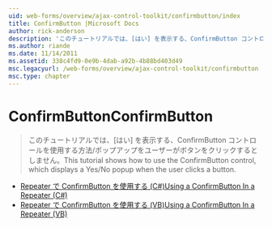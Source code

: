 ```yaml
---
uid: web-forms/overview/ajax-control-toolkit/confirmbutton/index
title: ConfirmButton |Microsoft Docs
author: rick-anderson
description: 'このチュートリアルでは、[はい] を表示する、ConfirmButton コントロールを使用する方法/ポップアップをユーザーがボタンをクリックするとしません。'
ms.author: riande
ms.date: 11/14/2011
ms.assetid: 338c4fd9-0e9b-4dab-a92b-4b88bd403d49
msc.legacyurl: /web-forms/overview/ajax-control-toolkit/confirmbutton
msc.type: chapter
---
```

<a name="confirmbutton"></a><span data-ttu-id="c2ad8-103">ConfirmButton</span><span class="sxs-lookup"><span data-stu-id="c2ad8-103">ConfirmButton</span></span>
====================
> <span data-ttu-id="c2ad8-104">このチュートリアルでは、[はい] を表示する、ConfirmButton コントロールを使用する方法/ポップアップをユーザーがボタンをクリックするとしません。</span><span class="sxs-lookup"><span data-stu-id="c2ad8-104">This tutorial shows how to use the ConfirmButton control, which displays a Yes/No popup when the user clicks a button.</span></span>


- [<span data-ttu-id="c2ad8-105">Repeater で ConfirmButton を使用する (C#)</span><span class="sxs-lookup"><span data-stu-id="c2ad8-105">Using a ConfirmButton In a Repeater (C#)</span></span>](using-a-confirmbutton-in-a-repeater-cs.md)
- [<span data-ttu-id="c2ad8-106">Repeater で ConfirmButton を使用する (VB)</span><span class="sxs-lookup"><span data-stu-id="c2ad8-106">Using a ConfirmButton In a Repeater (VB)</span></span>](using-a-confirmbutton-in-a-repeater-vb.md)
